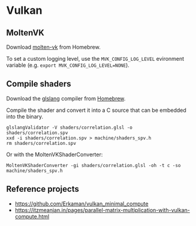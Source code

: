 # Vulkan

## MoltenVK

Download [molten-vk](https://formulae.brew.sh/formula/molten-vk) from Homebrew.

To set a custom logging level, use the `MVK_CONFIG_LOG_LEVEL` evironment variable (e.g. `export MVK_CONFIG_LOG_LEVEL=NONE`).

## Compile shaders

Download the [glslang](https://github.com/KhronosGroup/glslang) compiler from [Homebrew](https://formulae.brew.sh/formula/glslang).

Compile the shader and convert it into a C source that can be embedded into the binary.

```shell
glslangValidator -V shaders/correlation.glsl -o shaders/correlation.spv
xxd -i shaders/correlation.spv > machine/shaders_spv.h
rm shaders/correlation.spv
```

Or with the MoltenVKShaderConverter:

```shell
MoltenVKShaderConverter -gi shaders/correlation.glsl -oh -t c -so machine/shaders_spv.h
```

## Reference projects

* https://github.com/Erkaman/vulkan_minimal_compute
* https://itzmeanjan.in/pages/parallel-matrix-multiplication-with-vulkan-compute.html
